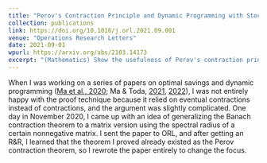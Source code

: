 ```yaml
---
title: "Perov's Contraction Principle and Dynamic Programming with Stochastic Discounting"
collection: publications
link: https://doi.org/10.1016/j.orl.2021.09.001
venue: "Operations Research Letters"
date: 2021-09-01
wpurl: https://arxiv.org/abs/2103.14173
excerpt: "(Mathematics) Show the usefulness of Perov's contraction principle (which is a generalization of Banach's contraction principle) for solving certain dynamic programming problems."
---
```


When I was working on a series of papers on optimal savings and dynamic programming ([Ma et al., 2020](https://doi.org/10.1016/j.jet.2020.105003); Ma & Toda, [2021](https://doi.org/10.1016/j.jet.2021.105193), [2022](https://doi.org/10.1016/j.jmateco.2021.102562)), I was not entirely happy with the proof technique because it relied on eventual contractions instead of contractions, and the argument was slightly complicated. One day in November 2020, I came up with an idea of generalizing the Banach contraction theorem to a matrix version using the spectral radius of a certain nonnegative matrix. I sent the paper to ORL, and after getting an R&R, I learned that the theorem I proved already existed as the Perov contraction theorem, so I rewrote the paper entirely to change the focus.